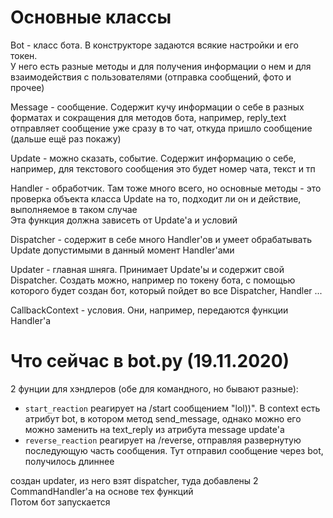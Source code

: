 # Основные классы

Bot - класс бота. В конструкторе задаются всякие настройки и его токен.  
У него есть разные методы и для получения информации о нем и для взаимодействия с пользователями (отправка сообщений, фото и прочее)  
  
Message - cообщение. Содержит кучу информации о себе в разных форматах и сокращения для методов бота, например, reply_text отправляет сообщение уже сразу в то чат, откуда пришло сообщение (дальше ещё раз покажу)  
  
Update - можно сказать, событие. Содержит информацию о себе, например, для текстового сообщения это будет номер чата, текст и тп  
  
Handler - обработчик. Там тоже много всего, но основные методы - это проверка объекта класса Update на то, подходит ли он и действие, выполняемое в таком случае  
Эта функция должна зависеть от Update'a и условий  
  
Dispatcher - содержит в себе много Handler'ов и умеет обрабатывать Update допустимыми в данный момент Handler'ами  

Updater - главная шняга. Принимает Update'ы и содержит свой Dispatcher. Создать можно, например по токену бота, с помощью которого будет создан бот, который пойдет во все Dispatcher, Handler ...  
  
CallbackContext - условия. Они, например, передаются функции Handler'a

# Что сейчас в bot.py (19.11.2020)

2 фунции для хэндлеров (обе для командного, но бывают разные):  
* `start_reaction` реагирует на /start сообщением "lol))". В context есть атрибут bot, в котором метод send_message, однако можно его можно заменить на text_reply из атрибута message update'a  
* `reverse_reaction` реагирует на /reverse, отправляя развернутую последующую часть сообщения. Тут отправил сообщение через bot, получилось длиннее  


создан updater, из него взят dispatcher, туда добавлены 2 CommandHandler'a на основе тех функций  
Потом бот запускается